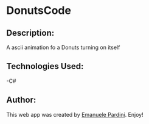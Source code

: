 # DonutsCode
## Description:
A ascii animation fo a Donuts turning on itself

## Technologies Used:
-C#

## Author:

This web app was created by [Emanuele Pardini](http://emanuelepardini.altervista.org/).
Enjoy!
